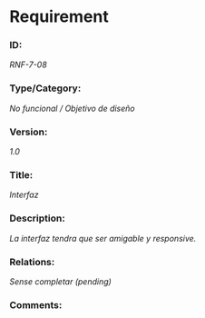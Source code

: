 # Requirement 
### ID: 
_RNF-7-08_

### Type/Category: 
_No funcional / Objetivo de diseño_

### Version: 
_1.0_ 

### Title: 
_Interfaz_

### Description: 
_La interfaz tendra que ser amigable y responsive._

### Relations: 
_Sense completar (pending)_ 

### Comments:
